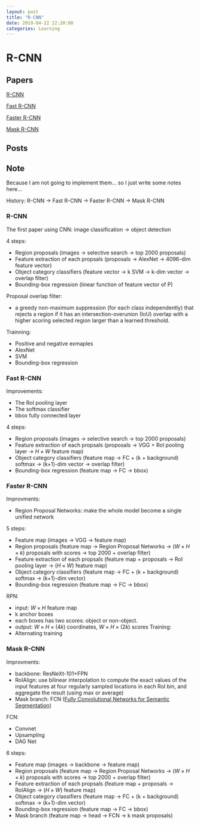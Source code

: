 ```yaml
---
layout: post
title: "R-CNN"
date: 2019-04-22 22:20:00
categories: Learning
---
```


# R-CNN

## Papers

[R-CNN](https://arxiv.org/abs/1311.2524)

[Fast R-CNN](https://arxiv.org/abs/1504.08083)

[Faster R-CNN](https://arxiv.org/abs/1506.01497)

[Mask R-CNN](https://arxiv.org/abs/1703.06870)

## Posts

## Note

Because I am not going to implement them... so I just write some notes here...

History: R-CNN -> Fast R-CNN -> Faster R-CNN -> Mask R-CNN

### R-CNN

The first paper using CNN: image classification -> object detection

4 steps:
  * Region proposals (images -> selective search -> top 2000 proposals)
  * Feature extraction of each propsals (proposals -> AlexNet -> 4096-dim feature vector)
  * Object category classifiers (feature vector -> k SVM -> k-dim vector -> overlap filter)
  * Bounding-box regression (linear function of feature vector of P)

Proposal overlap filter:
  * a greedy non-maximum suppression (for each class independently) that rejects a region if it has an intersection-overunion (IoU) overlap with a higher scoring selected region larger than a learned threshold.

Trainning:
  * Positive and negative exmaples
  * AlexNet
  * SVM
  * Bounding-box regression

### Fast R-CNN
  
Improvements:
  * The RoI pooling layer
  * The softmax classifier
  * bbox fully connected layer
  
4 steps:
  * Region proposals (images -> selective search -> top 2000 proposals)
  * Feature extraction of each propsals (proposals -> VGG + RoI pooling layer -> $H \times W$ feature map)
  * Object category classifiers (feature map -> FC + (k + background) softmax -> (k+1)-dim vector -> overlap filter) 
  * Bounding-box regression (feature map -> FC -> bbox)

### Faster R-CNN

Improvments:
  * Region Proposal Networks: make the whole model become a single unified network
  
5 steps:
  * Feature map (images -> VGG -> feature map)
  * Region proposals (feature map -> Region Proposal Networks -> $(W \times H \times k)$ proposals with scores -> top 2000 + overlap filter)
  * Feature extraction of each propsals (feature map + proposals -> RoI pooling layer -> $(H \times W)$ feature map)
  * Object category classifiers (feature map -> FC + (k + background) softmax -> (k+1)-dim vector) 
  * Bounding-box regression (feature map -> FC -> bbox)

RPN:
  * input: $W \times H$ feature map
  * k anchor boxes
  * each boxes has two scores: object or non-object.
  * output: $W \times H \times(4k)$ coordinates, $W \times H \times (2k)$ scores
Training:
  * Alternating training

### Mask R-CNN

Improvments:
  * backbone: ResNeXt-101+FPN
  * RoIAlign: use bilinear interpolation to compute the exact values of the input features at four regularly sampled locations in each RoI bin, and aggregate the result (using max or average)
  * Mask branch: FCN ([Fully Convolutional Networks for Semantic Segmentation](https://people.eecs.berkeley.edu/~jonlong/long_shelhamer_fcn.pdf))
  
FCN:
  * Convnet
  * Upsampling
  * DAG Net

6 steps:
  * Feature map (images -> backbone -> feature map)
  * Region proposals (feature map -> Region Proposal Networks -> $(W \times H \times k)$ proposals with scores -> top 2000 + overlap filter)
  * Feature extraction of each propsals (feature map + proposals -> RoIAlign -> $(H \times W)$ feature map)
  * Object category classifiers (feature map -> FC + (k + background) softmax -> (k+1)-dim vector) 
  * Bounding-box regression (feature map -> FC -> bbox)
  * Mask branch (feature map -> head -> FCN -> k mask proposals)


